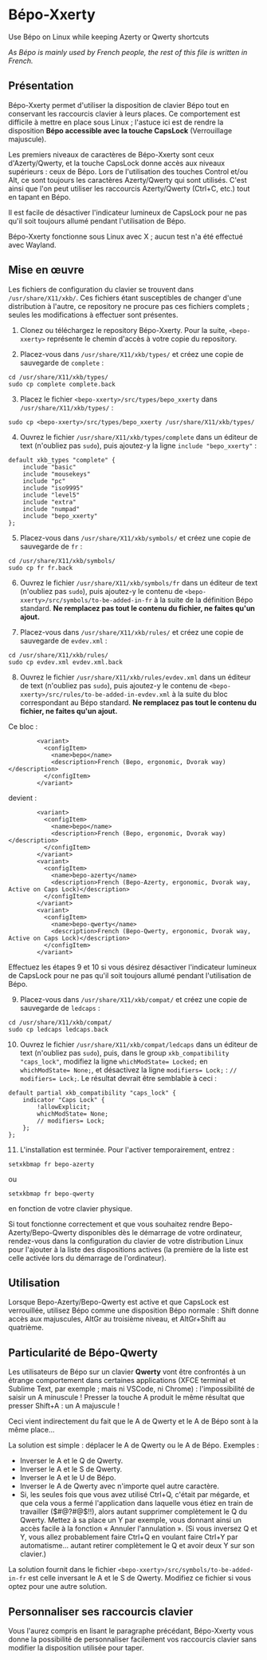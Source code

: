 # Bépo-Xxerty

Use Bépo on Linux while keeping Azerty or Qwerty shortcuts

*As Bépo is mainly used by French people, the rest of this file is written in French.*


## Présentation

Bépo-Xxerty permet d'utiliser la disposition de clavier Bépo tout en conservant les raccourcis clavier à leurs places. Ce comportement est difficile à mettre en place sous Linux ; l'astuce ici est de rendre la disposition **Bépo accessible avec la touche CapsLock** (Verrouillage majuscule).

Les premiers niveaux de caractères de Bépo-Xxerty sont ceux d'Azerty/Qwerty, et la touche CapsLock donne accès aux niveaux supérieurs : ceux de Bépo. Lors de l'utilisation des touches Control et/ou Alt, ce sont toujours les caractères Azerty/Qwerty qui sont utilisés. C'est ainsi que l'on peut utiliser les raccourcis Azerty/Qwerty (Ctrl+C, etc.) tout en tapant en Bépo.

Il est facile de désactiver l'indicateur lumineux de CapsLock pour ne pas qu'il soit toujours allumé pendant l'utilisation de Bépo.

Bépo-Xxerty fonctionne sous Linux avec X ; aucun test n'a été effectué avec Wayland.


## Mise en œuvre

Les fichiers de configuration du clavier se trouvent dans `/usr/share/X11/xkb/`. Ces fichiers étant susceptibles de changer d'une distribution à l'autre, ce repository ne procure pas ces fichiers complets ; seules les modifications à effectuer sont présentes.

1. Clonez ou téléchargez le repository Bépo-Xxerty. Pour la suite, `<bepo-xxerty>` représente le chemin d'accès à votre copie du repository.

2. Placez-vous dans `/usr/share/X11/xkb/types/` et créez une copie de sauvegarde de `complete` :
```
cd /usr/share/X11/xkb/types/
sudo cp complete complete.back
```

3. Placez le fichier `<bepo-xxerty>/src/types/bepo_xxerty` dans `/usr/share/X11/xkb/types/` :
```
sudo cp <bepo-xxerty>/src/types/bepo_xxerty /usr/share/X11/xkb/types/
```

4. Ouvrez le fichier `/usr/share/X11/xkb/types/complete` dans un éditeur de text (n'oubliez pas `sudo`), puis ajoutez-y la ligne `include "bepo_xxerty"` :
```
default xkb_types "complete" {
    include "basic"
    include "mousekeys"
    include "pc"
    include "iso9995"
    include "level5"
    include "extra"
    include "numpad"
    include "bepo_xxerty"
};
```

5. Placez-vous dans `/usr/share/X11/xkb/symbols/` et créez une copie de sauvegarde de `fr` :
```
cd /usr/share/X11/xkb/symbols/
sudo cp fr fr.back
```

6. Ouvrez le fichier `/usr/share/X11/xkb/symbols/fr` dans un éditeur de text (n'oubliez pas `sudo`), puis ajoutez-y le contenu de `<bepo-xxerty>/src/symbols/to-be-added-in-fr` à la suite de la définition Bépo standard. **Ne remplacez pas tout le contenu du fichier, ne faites qu'un ajout.**

7. Placez-vous dans `/usr/share/X11/xkb/rules/` et créez une copie de sauvegarde de `evdev.xml` :
```
cd /usr/share/X11/xkb/rules/
sudo cp evdev.xml evdev.xml.back
```

8. Ouvrez le fichier `/usr/share/X11/xkb/rules/evdev.xml` dans un éditeur de text (n'oubliez pas `sudo`), puis ajoutez-y le contenu de `<bepo-xxerty>/src/rules/to-be-added-in-evdev.xml` à la suite du bloc correspondant au Bépo standard. **Ne remplacez pas tout le contenu du fichier, ne faites qu'un ajout.**

Ce bloc :
```
        <variant>
          <configItem>
            <name>bepo</name>
            <description>French (Bepo, ergonomic, Dvorak way)</description>
          </configItem>
        </variant>
```
devient :
```
        <variant>
          <configItem>
            <name>bepo</name>
            <description>French (Bepo, ergonomic, Dvorak way)</description>
          </configItem>
        </variant>
        <variant>
          <configItem>
            <name>bepo-azerty</name>
            <description>French (Bepo-Azerty, ergonomic, Dvorak way, Active on Caps Lock)</description>
          </configItem>
        </variant>
        <variant>
          <configItem>
            <name>bepo-qwerty</name>
            <description>French (Bepo-Qwerty, ergonomic, Dvorak way, Active on Caps Lock)</description>
          </configItem>
        </variant>
```

Effectuez les étapes 9 et 10 si vous désirez désactiver l'indicateur lumineux de CapsLock pour ne pas qu'il soit toujours allumé pendant l'utilisation de Bépo.

9. Placez-vous dans `/usr/share/X11/xkb/compat/` et créez une copie de sauvegarde de `ledcaps` :
```
cd /usr/share/X11/xkb/compat/
sudo cp ledcaps ledcaps.back
```

10. Ouvrez le fichier `/usr/share/X11/xkb/compat/ledcaps` dans un éditeur de text (n'oubliez pas `sudo`), puis, dans le group `xkb_compatibility "caps_lock"`, modifiez la ligne `whichModState= Locked;` en `whichModState= None;`, et désactivez la ligne `modifiers= Lock;` : `// modifiers= Lock;`. Le résultat devrait être semblable à ceci :
```
default partial xkb_compatibility "caps_lock" {
    indicator "Caps Lock" {
        !allowExplicit;
        whichModState= None;
        // modifiers= Lock;
    };
};
```

11. L'installation est terminée. Pour l'activer temporairement, entrez :
```
setxkbmap fr bepo-azerty
```
ou
```
setxkbmap fr bepo-qwerty
```
en fonction de votre clavier physique.

Si tout fonctionne correctement et que vous souhaitez rendre Bepo-Azerty/Bepo-Qwerty disponibles dès le démarrage de votre ordinateur, rendez-vous dans la configuration du clavier de votre distribution Linux pour l'ajouter à la liste des dispositions actives (la première de la liste est celle activée lors du démarrage de l'ordinateur).


## Utilisation

Lorsque Bepo-Azerty/Bepo-Qwerty est active et que CapsLock est verrouillée, utilisez Bépo comme une disposition Bépo normale : Shift donne accès aux majuscules, AltGr au troisième niveau, et AltGr+Shift au quatrième.


## Particularité de Bépo-Qwerty

Les utilisateurs de Bépo sur un clavier **Qwerty** vont être confrontés à un étrange comportement dans certaines applications (XFCE terminal et Sublime Text, par exemple ; mais ni VSCode, ni Chrome) : l'impossibilité de saisir un A minuscule ! Presser la touche A produit le même résultat que presser Shift+A : un A majuscule !

Ceci vient indirectement du fait que le A de Qwerty et le A de Bépo sont à la même place...

La solution est simple : déplacer le A de Qwerty ou le A de Bépo. Exemples :
- Inverser le A et le Q de Qwerty.
- Inverser le A et le S de Qwerty.
- Inverser le A et le U de Bépo.
- Inverser le A de Qwerty avec n'importe quel autre caractère.
- Si, les seules fois que vous avez utilisé Ctrl+Q, c'était par mégarde, et que cela vous a fermé l'application dans laquelle vous étiez en train de travailler ($#@?#@$!!), alors autant supprimer complètement le Q du Qwerty. Mettez à sa place un Y par exemple, vous donnant ainsi un accès facile à la fonction « Annuler l'annulation ». (Si vous inversez Q et Y, vous allez probablement faire Ctrl+Q en voulant faire Ctrl+Y par automatisme... autant retirer complètement le Q et avoir deux Y sur son clavier.)

La solution fournit dans le fichier `<bepo-xxerty>/src/symbols/to-be-added-in-fr` est celle inversant le A et le S de Qwerty. Modifiez ce fichier si vous optez pour une autre solution.


## Personnaliser ses raccourcis clavier

Vous l'aurez compris en lisant le paragraphe précédant, Bépo-Xxerty vous donne la possibilité de personnaliser facilement vos raccourcis clavier sans modifier la disposition utilisée pour taper.

